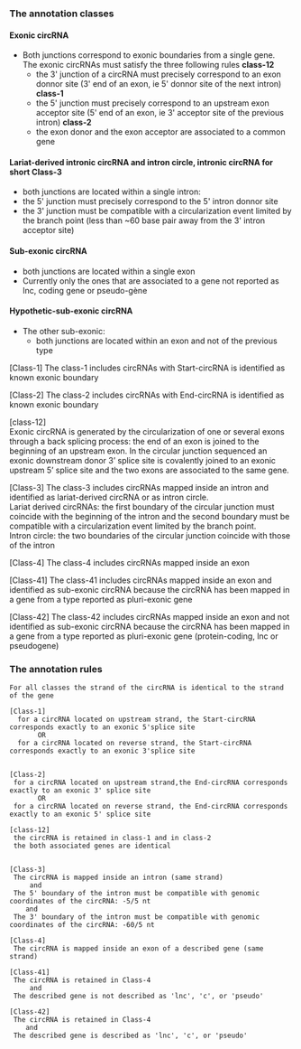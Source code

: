 
### The annotation classes

#### Exonic circRNA
   - Both junctions correspond to exonic boundaries from a single gene.  
   The exonic circRNAs must satisfy the three following rules  **class-12**
      - the 3' junction of a circRNA must precisely correspond to an exon donnor site (3' end of an exon, ie 5' donnor site of the next intron)  **class-1**    
      - the 5' junction must precisely correspond to an upstream exon acceptor site (5' end of an exon, ie 3' acceptor site of the previous intron)  **class-2**   
      - the exon donor and the exon acceptor are associated to a common gene
      
#### Lariat-derived intronic circRNA and intron circle, intronic circRNA for short  Class-3
  - both junctions are located within a single intron:
  - the 5' junction must precisely correspond to the 5' intron donnor site
  - the 3' junction must be compatible with a circularization event limited by the branch point (less than ~60 base pair away from the 3' intron acceptor site) 

#### Sub-exonic circRNA
   - both junctions are located within a single exon
   - Currently only the ones that are associated to a gene not reported as lnc, coding gene or pseudo-gène

#### Hypothetic-sub-exonic circRNA
   - The other sub-exonic:
      - both junctions are located within an exon and not of the previous type
 
   [Class-1]   The class-1 includes circRNAs with Start-circRNA is identified as known exonic boundary
   
   [Class-2]   The class-2 includes circRNAs with End-circRNA is identified as known exonic boundary
   
   [class-12]     
   Exonic circRNA is generated by the circularization of one or several exons through a back splicing process: the end of an exon is joined to the beginning of an upstream exon. In the circular junction sequenced an exonic downstream donor 3’ splice site is covalently joined to an exonic upstream 5’ splice site and the two exons are associated to the same gene. 

   [Class-3]   The class-3 includes circRNAs mapped inside an intron and identified as lariat-derived circRNA or as intron circle.  
   Lariat derived circRNAs: the first boundary of the circular junction must coincide with the beginning of the intron and the second boundary must be compatible with a circularization event limited by the branch point.  
   Intron circle: the two boundaries of the circular junction coincide with those of the intron

   [Class-4]   The class-4 includes circRNAs mapped inside an exon 
   
   [Class-41]  The class-41 includes circRNAs mapped inside an exon and identified as sub-exonic circRNA because the circRNA has been mapped in a gene from a type reported as pluri-exonic gene

   [Class-42]  The class-42 includes circRNAs mapped inside an exon and not identified as sub-exonic circRNA because the circRNA has been mapped in a gene from a type reported as pluri-exonic gene (protein-coding, lnc or pseudogene)

   



### The annotation rules
    For all classes the strand of the circRNA is identical to the strand of the gene

    [Class-1]
      for a circRNA located on upstream strand, the Start-circRNA corresponds exactly to an exonic 5'splice site 
           OR   
      for a circRNA located on reverse strand, the Start-circRNA corresponds exactly to an exonic 3'splice site


    [Class-2]
     for a circRNA located on upstream strand,the End-circRNA corresponds exactly to an exonic 3' splice site
           OR
     for a circRNA located on reverse strand, the End-circRNA corresponds exactly to an exonic 5' splice site

    [class-12]  
     the circRNA is retained in class-1 and in class-2
     the both associated genes are identical


    [Class-3]
     The circRNA is mapped inside an intron (same strand)
         and
     The 5' boundary of the intron must be compatible with genomic coordinates of the circRNA: -5/5 nt
        and
     The 3' boundary of the intron must be compatible with genomic coordinates of the circRNA: -60/5 nt

    [Class-4]
     The circRNA is mapped inside an exon of a described gene (same strand)
     
    [Class-41]
     The circRNA is retained in Class-4
         and
     The described gene is not described as 'lnc', 'c', or 'pseudo'

    [Class-42]
     The circRNA is retained in Class-4
        and
     The described gene is described as 'lnc', 'c', or 'pseudo'








